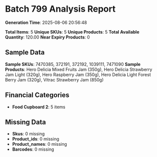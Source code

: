 # Batch 799 Analysis Report

**Generation Time**: 2025-08-06 20:56:48

**Total Items**: 5
**Unique SKUs**: 5
**Unique Products**: 5
**Total Available Quantity**: 120.00
**Near Expiry Products**: 0

## Sample Data
**Sample SKUs**: 7470385, 372191, 372192, 1039111, 7471090
**Sample Products**: Hero Delicia Mixed Fruits Jam (350g), Hero Delicia Strawberry Jam Light (320g), Hero Raspberry Jam (350g), Hero Delicia Light Forest Berry Jam (320g), Vitrac Strawberry Jam (850g)

## Financial Categories
- **Food Cupboard 2**: 5 items

## Missing Data
- **Skus**: 0 missing
- **Product_ids**: 0 missing
- **Product_names**: 0 missing
- **Barcodes**: 0 missing
